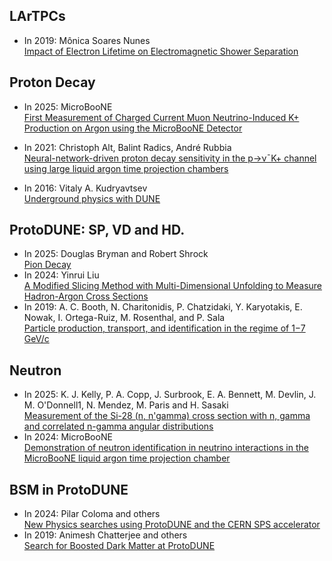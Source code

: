 ## LArTPCs

- In 2019: Mônica Soares Nunes <br> [Impact of Electron Lifetime on Electromagnetic Shower Separation](https://inspirehep.net/literature/1832064)


## Proton Decay
- In 2025: MicroBooNE <br> [First Measurement of Charged Current Muon Neutrino-Induced K+ Production on
Argon using the MicroBooNE Detector](https://arxiv.org/pdf/2503.00291)
- In 2021: Christoph Alt, Balint Radics, André Rubbia <br> [Neural-network-driven proton decay sensitivity in the p→ν¯K+ channel using large liquid argon time projection chambers](https://arxiv.org/abs/2010.06552)

- In 2016:  Vitaly A. Kudryavtsev <br> [Underground physics with DUNE](https://iopscience.iop.org/article/10.1088/1742-6596/718/6/062032/pdf)

## ProtoDUNE: SP, VD and HD.
- In 2025:  Douglas Bryman and Robert Shrock <br>  [Pion Decay](https://arxiv.org/pdf/2502.18384)
- In 2024: Yinrui Liu <br> [A Modified Slicing Method with Multi-Dimensional Unfolding to Measure Hadron-Argon Cross Sections](https://www.mdpi.com/2410-390X/8/1/15)
- In 2019: A. C. Booth, N. Charitonidis, P. Chatzidaki, Y. Karyotakis, E. Nowak, I. Ortega-Ruiz, M. Rosenthal, and P. Sala <br> [Particle production, transport, and identification in the regime of 1−7 GeV/c](https://journals.aps.org/prab/pdf/10.1103/PhysRevAccelBeams.22.061003)
## Neutron
- In 2025: K. J. Kelly, P. A. Copp, J. Surbrook, E. A. Bennett, M. Devlin, J. M. O'Donnell1, N. Mendez, M. Paris and H. Sasaki
<br> [Measurement of the Si-28 (n, n'gamma) cross section with n, gamma and correlated n-gamma angular distributions](https://journals.aps.org/prc/abstract/10.1103/q8rv-2m1v)
- In 2024: MicroBooNE <br> [Demonstration of neutron identification in neutrino interactions in the MicroBooNE liquid argon time projection chamber](https://arxiv.org/abs/2406.10583)

## BSM in ProtoDUNE
- In 2024: Pilar Coloma and others <br /> [New Physics searches using ProtoDUNE and the CERN SPS accelerator](https://arxiv.org/pdf/2304.06765)
- In 2019: Animesh Chatterjee and others <br>[Search for Boosted Dark Matter at ProtoDUNE](https://arxiv.org/pdf/1803.03264)
